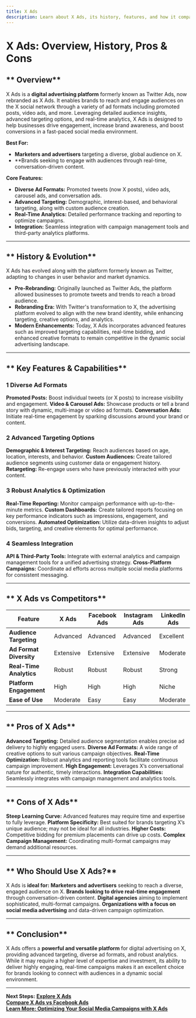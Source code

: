 ```yaml
---
title: X Ads
description: Learn about X Ads, its history, features, and how it compares to other social media advertising platforms.
---
```


# **X Ads: Overview, History, Pros & Cons**

## ** Overview**  
X Ads is a **digital advertising platform** formerly known as Twitter Ads, now rebranded as X Ads. It enables brands to reach and engage audiences on the X social network through a variety of ad formats including promoted posts, video ads, and more. Leveraging detailed audience insights, advanced targeting options, and real-time analytics, X Ads is designed to help businesses drive engagement, increase brand awareness, and boost conversions in a fast-paced social media environment.

 **Best For:**  
- **Marketers and advertisers** targeting a diverse, global audience on X.  
- **Brands seeking to engage with audiences through real-time, conversation-driven content.  

 **Core Features:**  
- **Diverse Ad Formats:** Promoted tweets (now X posts), video ads, carousel ads, and conversation ads.  
- **Advanced Targeting:** Demographic, interest-based, and behavioral targeting, along with custom audience creation.  
- **Real-Time Analytics:** Detailed performance tracking and reporting to optimize campaigns.  
- **Integration:** Seamless integration with campaign management tools and third-party analytics platforms.

---

## ** History & Evolution**  
X Ads has evolved along with the platform formerly known as Twitter, adapting to changes in user behavior and market dynamics.

- **Pre-Rebranding:** Originally launched as Twitter Ads, the platform allowed businesses to promote tweets and trends to reach a broad audience.
- **Rebranding Era:** With Twitter's transformation to X, the advertising platform evolved to align with the new brand identity, while enhancing targeting, creative options, and analytics.
- **Modern Enhancements:** Today, X Ads incorporates advanced features such as improved targeting capabilities, real-time bidding, and enhanced creative formats to remain competitive in the dynamic social advertising landscape.

---

## ** Key Features & Capabilities**

### **1 Diverse Ad Formats**
 **Promoted Posts:** Boost individual tweets (or X posts) to increase visibility and engagement.
 **Video & Carousel Ads:** Showcase products or tell a brand story with dynamic, multi-image or video ad formats.
 **Conversation Ads:** Initiate real-time engagement by sparking discussions around your brand or content.

### **2 Advanced Targeting Options**
 **Demographic & Interest Targeting:** Reach audiences based on age, location, interests, and behavior.
 **Custom Audiences:** Create tailored audience segments using customer data or engagement history.
 **Retargeting:** Re-engage users who have previously interacted with your content.

### **3 Robust Analytics & Optimization**
 **Real-Time Reporting:** Monitor campaign performance with up-to-the-minute metrics.
 **Custom Dashboards:** Create tailored reports focusing on key performance indicators such as impressions, engagement, and conversions.
 **Automated Optimization:** Utilize data-driven insights to adjust bids, targeting, and creative elements for optimal performance.

### **4 Seamless Integration**
 **API & Third-Party Tools:** Integrate with external analytics and campaign management tools for a unified advertising strategy.
 **Cross-Platform Campaigns:** Coordinate ad efforts across multiple social media platforms for consistent messaging.

---

## ** X Ads vs Competitors**

| Feature                    | X Ads              | Facebook Ads      | Instagram Ads     | LinkedIn Ads      |
|----------------------------|--------------------|-------------------|-------------------|-------------------|
| **Audience Targeting**     |  Advanced        |  Advanced       |  Advanced       |  Excellent      |
| **Ad Format Diversity**    |  Extensive       |  Extensive      |  Extensive      |  Moderate       |
| **Real-Time Analytics**    |  Robust          |  Robust         |  Robust         |  Strong         |
| **Platform Engagement**    |  High            |  High           |  High           |  Niche          |
| **Ease of Use**            |  Moderate        |  Easy           |  Easy           |  Moderate       |

---

## ** Pros of X Ads**
 **Advanced Targeting:** Detailed audience segmentation enables precise ad delivery to highly engaged users.
 **Diverse Ad Formats:** A wide range of creative options to suit various campaign objectives.
 **Real-Time Optimization:** Robust analytics and reporting tools facilitate continuous campaign improvement.
 **High Engagement:** Leverages X’s conversational nature for authentic, timely interactions.
 **Integration Capabilities:** Seamlessly integrates with campaign management and analytics tools.

---

## ** Cons of X Ads**
 **Steep Learning Curve:** Advanced features may require time and expertise to fully leverage.
 **Platform Specificity:** Best suited for brands targeting X’s unique audience; may not be ideal for all industries.
 **Higher Costs:** Competitive bidding for premium placements can drive up costs.
 **Complex Campaign Management:** Coordinating multi-format campaigns may demand additional resources.

---

## ** Who Should Use X Ads?**
X Ads is **ideal for:**
 **Marketers and advertisers** seeking to reach a diverse, engaged audience on X.
 **Brands looking to drive real-time engagement** through conversation-driven content.
 **Digital agencies** aiming to implement sophisticated, multi-format campaigns.
 **Organizations with a focus on social media advertising** and data-driven campaign optimization.

---

## ** Conclusion**
X Ads offers a **powerful and versatile platform** for digital advertising on X, providing advanced targeting, diverse ad formats, and robust analytics. While it may require a higher level of expertise and investment, its ability to deliver highly engaging, real-time campaigns makes it an excellent choice for brands looking to connect with audiences in a dynamic social environment.

---

 **Next Steps:**
 **[Explore X Ads](https://ads.twitter.com/)**  
 **[Compare X Ads vs Facebook Ads](#)**  
 **[Learn More: Optimizing Your Social Media Campaigns with X Ads](#)**
